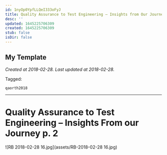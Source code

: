 ```yaml
---
id: 1nyOp0YpfLLQeI333oFyJ
title: Quality Assurance to Test Engineering – Insights from Our Journey P  2
desc: ''
updated: 1645225706309
created: 1645225706309
stub: false
isDir: false
---
```

My Template
---

_Created at 2018-02-28._
_Last updated at 2018-02-28._



Tagged: 
```
qaorth2018
```


---

# Quality Assurance to Test Engineering – Insights From our Journey p. 2


![RB 2018-02-28 16.jpg](assets/RB-2018-02-28 16.jpg)

